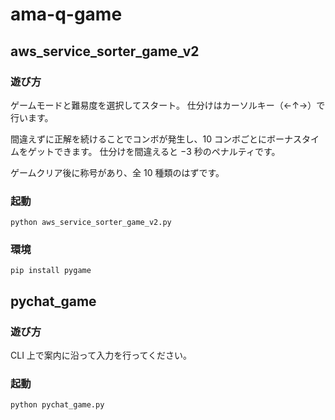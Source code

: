 # ama-q-game

## aws_service_sorter_game_v2

### 遊び方

ゲームモードと難易度を選択してスタート。
仕分けはカーソルキー（←↑→）で行います。

間違えずに正解を続けることでコンボが発生し、10 コンボごとにボーナスタイムをゲットできます。
仕分けを間違えると −3 秒のペナルティです。

ゲームクリア後に称号があり、全 10 種類のはずです。

### 起動

`python aws_service_sorter_game_v2.py`

### 環境

`pip install pygame`

## pychat_game

### 遊び方

CLI 上で案内に沿って入力を行ってください。

### 起動

`python pychat_game.py`
